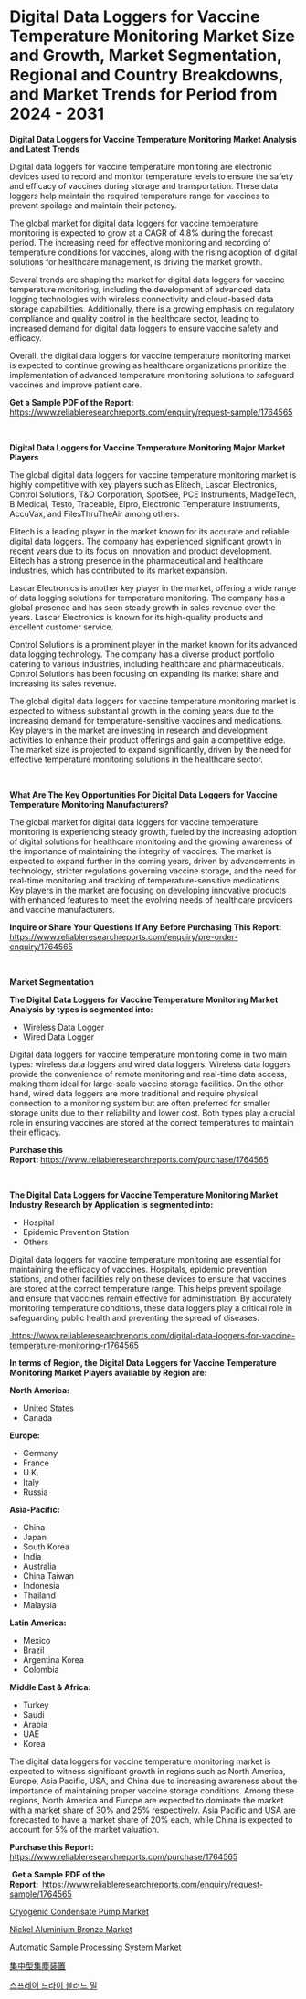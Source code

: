 <p><h1>Digital Data Loggers for Vaccine Temperature Monitoring Market Size and Growth, Market Segmentation, Regional and Country Breakdowns, and Market Trends for Period from 2024 -  2031</h1></p><p><strong>Digital Data Loggers for Vaccine Temperature Monitoring Market Analysis and Latest Trends</strong></p>
<p><p>Digital data loggers for vaccine temperature monitoring are electronic devices used to record and monitor temperature levels to ensure the safety and efficacy of vaccines during storage and transportation. These data loggers help maintain the required temperature range for vaccines to prevent spoilage and maintain their potency.</p><p>The global market for digital data loggers for vaccine temperature monitoring is expected to grow at a CAGR of 4.8% during the forecast period. The increasing need for effective monitoring and recording of temperature conditions for vaccines, along with the rising adoption of digital solutions for healthcare management, is driving the market growth.</p><p>Several trends are shaping the market for digital data loggers for vaccine temperature monitoring, including the development of advanced data logging technologies with wireless connectivity and cloud-based data storage capabilities. Additionally, there is a growing emphasis on regulatory compliance and quality control in the healthcare sector, leading to increased demand for digital data loggers to ensure vaccine safety and efficacy.</p><p>Overall, the digital data loggers for vaccine temperature monitoring market is expected to continue growing as healthcare organizations prioritize the implementation of advanced temperature monitoring solutions to safeguard vaccines and improve patient care.</p></p>
<p><strong>Get a Sample PDF of the Report:&nbsp;</strong> <a href="https://www.reliableresearchreports.com/enquiry/request-sample/1764565">https://www.reliableresearchreports.com/enquiry/request-sample/1764565</a></p>
<p>&nbsp;</p>
<p><strong>Digital Data Loggers for Vaccine Temperature Monitoring Major Market Players</strong></p>
<p><p>The global digital data loggers for vaccine temperature monitoring market is highly competitive with key players such as Elitech, Lascar Electronics, Control Solutions, T&D Corporation, SpotSee, PCE Instruments, MadgeTech, B Medical, Testo, Traceable, Elpro, Electronic Temperature Instruments, AccuVax, and FilesThruTheAir among others.</p><p>Elitech is a leading player in the market known for its accurate and reliable digital data loggers. The company has experienced significant growth in recent years due to its focus on innovation and product development. Elitech has a strong presence in the pharmaceutical and healthcare industries, which has contributed to its market expansion.</p><p>Lascar Electronics is another key player in the market, offering a wide range of data logging solutions for temperature monitoring. The company has a global presence and has seen steady growth in sales revenue over the years. Lascar Electronics is known for its high-quality products and excellent customer service.</p><p>Control Solutions is a prominent player in the market known for its advanced data logging technology. The company has a diverse product portfolio catering to various industries, including healthcare and pharmaceuticals. Control Solutions has been focusing on expanding its market share and increasing its sales revenue.</p><p>The global digital data loggers for vaccine temperature monitoring market is expected to witness substantial growth in the coming years due to the increasing demand for temperature-sensitive vaccines and medications. Key players in the market are investing in research and development activities to enhance their product offerings and gain a competitive edge. The market size is projected to expand significantly, driven by the need for effective temperature monitoring solutions in the healthcare sector.</p></p>
<p>&nbsp;</p>
<p><strong>What Are The Key Opportunities For Digital Data Loggers for Vaccine Temperature Monitoring Manufacturers?</strong></p>
<p><p>The global market for digital data loggers for vaccine temperature monitoring is experiencing steady growth, fueled by the increasing adoption of digital solutions for healthcare monitoring and the growing awareness of the importance of maintaining the integrity of vaccines. The market is expected to expand further in the coming years, driven by advancements in technology, stricter regulations governing vaccine storage, and the need for real-time monitoring and tracking of temperature-sensitive medications. Key players in the market are focusing on developing innovative products with enhanced features to meet the evolving needs of healthcare providers and vaccine manufacturers.</p></p>
<p><strong>Inquire or Share Your Questions If Any Before Purchasing This Report:</strong> <a href="https://www.reliableresearchreports.com/enquiry/pre-order-enquiry/1764565">https://www.reliableresearchreports.com/enquiry/pre-order-enquiry/1764565</a></p>
<p>&nbsp;</p>
<p><strong>Market Segmentation</strong></p>
<p><strong>The Digital Data Loggers for Vaccine Temperature Monitoring Market Analysis by types is segmented into:</strong></p>
<p><ul><li>Wireless Data Logger</li><li>Wired Data Logger</li></ul></p>
<p><p>Digital data loggers for vaccine temperature monitoring come in two main types: wireless data loggers and wired data loggers. Wireless data loggers provide the convenience of remote monitoring and real-time data access, making them ideal for large-scale vaccine storage facilities. On the other hand, wired data loggers are more traditional and require physical connection to a monitoring system but are often preferred for smaller storage units due to their reliability and lower cost. Both types play a crucial role in ensuring vaccines are stored at the correct temperatures to maintain their efficacy.</p></p>
<p><strong>Purchase this Report:&nbsp;</strong><a href="https://www.reliableresearchreports.com/purchase/1764565">https://www.reliableresearchreports.com/purchase/1764565</a></p>
<p>&nbsp;</p>
<p><strong>The Digital Data Loggers for Vaccine Temperature Monitoring Market Industry Research by Application is segmented into:</strong></p>
<p><ul><li>Hospital</li><li>Epidemic Prevention Station</li><li>Others</li></ul></p>
<p><p>Digital data loggers for vaccine temperature monitoring are essential for maintaining the efficacy of vaccines. Hospitals, epidemic prevention stations, and other facilities rely on these devices to ensure that vaccines are stored at the correct temperature range. This helps prevent spoilage and ensure that vaccines remain effective for administration. By accurately monitoring temperature conditions, these data loggers play a critical role in safeguarding public health and preventing the spread of diseases.</p></p>
<p><a href="https://www.reliableresearchreports.com/digital-data-loggers-for-vaccine-temperature-monitoring-r1764565">&nbsp;https://www.reliableresearchreports.com/digital-data-loggers-for-vaccine-temperature-monitoring-r1764565</a></p>
<p><strong>In terms of Region, the Digital Data Loggers for Vaccine Temperature Monitoring Market Players available by Region are:</strong></p>
<p>
    <p> <strong> North America: </strong>
        <ul>
            <li>United States</li>
            <li>Canada</li>
        </ul>
        </p> 
    <p> <strong> Europe: </strong>
        <ul>
            <li>Germany</li>
            <li>France</li>
            <li>U.K.</li>
            <li>Italy</li>
            <li>Russia</li>
        </ul>
        </p> 
    <p> <strong> Asia-Pacific: </strong>
        <ul>
            <li>China</li>
            <li>Japan</li>
            <li>South Korea</li>
            <li>India</li>
            <li>Australia</li>
            <li>China Taiwan</li>
            <li>Indonesia</li>
            <li>Thailand</li>
            <li>Malaysia</li>
        </ul>
        </p> 
    <p> <strong> Latin America: </strong>
        <ul>
            <li>Mexico</li>
            <li>Brazil</li>
            <li>Argentina Korea</li>
            <li>Colombia</li>
        </ul>
        </p> 
    <p> <strong> Middle East & Africa: </strong>
        <ul>
            <li>Turkey</li>
            <li>Saudi</li>
            <li>Arabia</li>
            <li>UAE</li>
            <li>Korea</li>
        </ul>
    </p>
    </p>
<p><p>The digital data loggers for vaccine temperature monitoring market is expected to witness significant growth in regions such as North America, Europe, Asia Pacific, USA, and China due to increasing awareness about the importance of maintaining proper vaccine storage conditions. Among these regions, North America and Europe are expected to dominate the market with a market share of 30% and 25% respectively. Asia Pacific and USA are forecasted to have a market share of 20% each, while China is expected to account for 5% of the market valuation.</p></p>
<p><strong>Purchase this Report: </strong><a href="https://www.reliableresearchreports.com/purchase/1764565">https://www.reliableresearchreports.com/purchase/1764565</a></p>
<p>&nbsp;<strong>Get a Sample PDF of the Report:&nbsp;&nbsp;</strong><a href="https://www.reliableresearchreports.com/enquiry/request-sample/1764565">https://www.reliableresearchreports.com/enquiry/request-sample/1764565</a></p>
<p><strong></strong></p>
<p><p><a href="https://github.com/joannagoyvaerts/Market-Research-Report-List-2/blob/main/cryogenic-condensate-pump-market.md">Cryogenic Condensate Pump Market</a></p><p><a href="https://issuu.com/reportprime-2/docs/nickel-aluminium-bronze-market-size-2030.pptx">Nickel Aluminium Bronze Market</a></p><p><a href="https://github.com/abdelrhmankishk22/Market-Research-Report-List-4/blob/main/automatic-sample-processing-system-market.md">Automatic Sample Processing System Market</a></p><p><a href="https://github.com/nemesis2824/Market-Research-Report-List-1/blob/main/621467739711.md">集中型集塵装置</a></p><p><a href="https://github.com/vsckjg50460/Market-Research-Report-List-1/blob/main/292501437730.md">스프레이 드라이 블러드 밀</a></p></p>